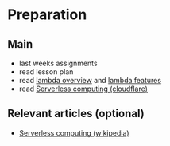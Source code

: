 # Preparation
 
 ## Main
- last weeks assignments 
- read lesson plan
- read [lambda overview](https://aws.amazon.com/lambda) and [lambda features](https://aws.amazon.com/lambda/features/)
- read [Serverless computing (cloudflare)](https://www.cloudflare.com/learning/serverless/what-is-serverless/)

## Relevant articles (optional)
- [Serverless computing (wikipedia)]( https://en.wikipedia.org/wiki/Serverless_computing)
